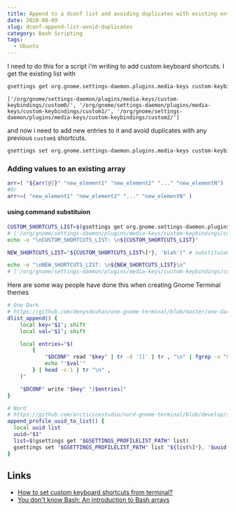 ```yaml
---
title: Append to a dconf list and avoiding duplicates with existing entries
date: 2020-08-09
slug: dconf-append-list-avoid-duplicates
category: Bash Scripting
tags:
  - Ubuntu
---
```


I need to do this for a script i'm writing to add custom keyboard shortcuts. I get the existing list with

```bash
gsettings get org.gnome.settings-daemon.plugins.media-keys custom-keybindings
```

```
['/org/gnome/settings-daemon/plugins/media-keys/custom-keybindings/custom0/', '/org/gnome/settings-daemon/plugins/media-keys/custom-keybindings/custom1/', '/org/gnome/settings-daemon/plugins/media-keys/custom-keybindings/custom2/']
```

and now i need to add new entries to it and avoid duplicates with any previous `custom$` shortcuts.

```bash
gsettings set org.gnome.settings-daemon.plugins.media-keys custom-keybindings "[<altered_list>]"
```

### Adding values to an existing array

```bash
arr=( "${arr[@]}" "new_element1" "new_element2" "..." "new_elementN")
#Or
arr+=( "new_element1" "new_element2" "..." "new_elementN" )
```

#### using command substituion

```bash
CUSTOM_SHORTCUTS_LIST=$(gsettings get org.gnome.settings-daemon.plugins.media-keys custom-keybindings)
# ['/org/gnome/settings-daemon/plugins/media-keys/custom-keybindings/custom0/', '/org/gnome/settings-daemon/plugins/media-keys/custom-keybindings/custom1/', '/org/gnome/settings-daemon/plugins/media-keys/custom-keybindings/custom2/']
echo -e "\nCUSTOM_SHORTCUTS_LIST: \n${CUSTOM_SHORTCUTS_LIST}"

NEW_SHORTCUTS_LIST="${CUSTOM_SHORTCUTS_LIST%]*}, 'blah']" # substituion

echo -e "\nNEW_SHORTCUTS_LIST: \n${NEW_SHORTCUTS_LIST}\n"
# ['/org/gnome/settings-daemon/plugins/media-keys/custom-keybindings/custom0/', '/org/gnome/settings-daemon/plugins/media-keys/custom-keybindings/custom1/', '/org/gnome/settings-daemon/plugins/media-keys/custom-keybindings/custom2/', 'blah']
```

Here are some way people have done this when creating Gnome Terminal themes

```bash
# One Dark
# https://github.com/denysdovhan/one-gnome-terminal/blob/master/one-dark.sh
dlist_append() {
    local key="$1"; shift
    local val="$1"; shift

    local entries="$(
        {
            "$DCONF" read "$key" | tr -d '[]' | tr , "\n" | fgrep -v "$val"
            echo "'$val'"
        } | head -c-1 | tr "\n" ,
    )"

    "$DCONF" write "$key" "[$entries]"
}
```

```bash
# Nord
# https://github.com/arcticicestudio/nord-gnome-terminal/blob/develop/src/nord.sh
append_profile_uuid_to_list() {
  local uuid list
  uuid="$1"
  list=$(gsettings get "$GSETTINGS_PROFILELIST_PATH" list)
  gsettings set "$GSETTINGS_PROFILELIST_PATH" list "${list%]*}, '$uuid']"
}
```

## Links

- [How to set custom keyboard shortcuts from terminal?](https://askubuntu.com/a/597414/897311)
- [You don't know Bash: An introduction to Bash arrays](https://opensource.com/article/18/5/you-dont-know-bash-intro-bash-arrays)
